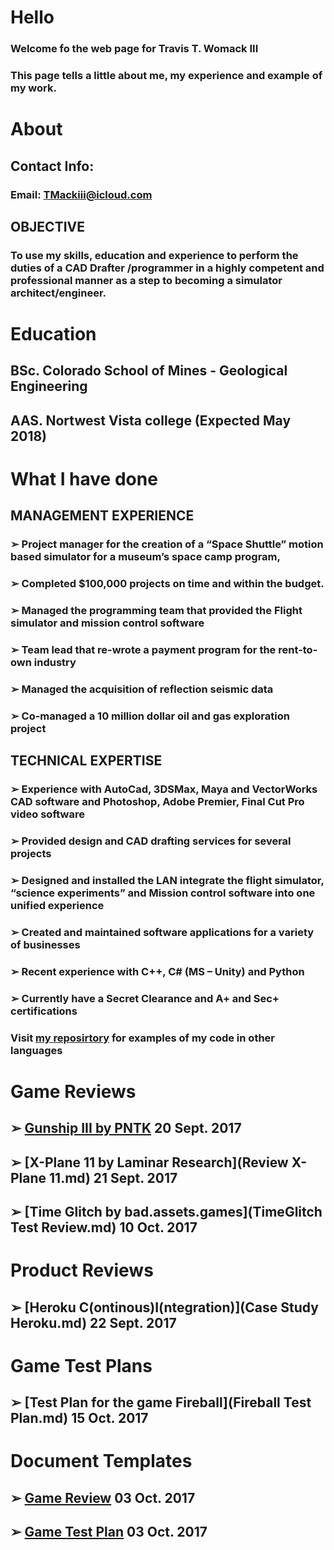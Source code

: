 # Hello
### Welcome fo the web page for Travis T. Womack III
### This page tells a little about me, my experience and example of my work.
# About
## Contact Info:
### Email: TMackiii@icloud.com
## OBJECTIVE
### To use my skills, education and experience to perform the duties of a CAD Drafter /programmer in a highly competent and professional manner as a step to becoming a simulator architect/engineer.
# Education
## BSc. Colorado School of Mines - Geological Engineering
## AAS. Nortwest Vista college (Expected May 2018)
# What I have done
## MANAGEMENT EXPERIENCE
### ➢	Project manager for the creation of a “Space Shuttle” motion based simulator for a museum’s space camp program, 
### ➢	Completed $100,000 projects on time and within the budget.
### ➢	Managed the programming team that provided the Flight simulator and mission control software
### ➢	Team lead that re-wrote a payment program for the rent-to-own industry
### ➢	Managed the acquisition of reflection seismic data
### ➢	Co-managed a 10 million dollar oil and gas exploration project
## TECHNICAL EXPERTISE
### ➢	Experience with AutoCad, 3DSMax, Maya and VectorWorks CAD software and Photoshop, Adobe Premier, Final Cut Pro video software
### ➢	Provided design and CAD drafting services for several projects
### ➢	Designed and installed the LAN integrate the flight simulator, “science experiments”  and Mission control software into one unified experience 
### ➢	Created and maintained software applications for a variety of businesses
### ➢	Recent experience with C++, C# (MS – Unity) and Python
### ➢	Currently have a Secret Clearance and A+ and Sec+ certifications
### Visit [my reposirtory](Portfolio.md) for examples of my code in other languages
# Game Reviews
## ➢ [Gunship III by PNTK](CritiqueGunshipIII.md) 20 Sept. 2017
## ➢ [X-Plane 11 by Laminar Research](Review X-Plane 11.md) 21 Sept. 2017
## ➢ [Time Glitch by bad.assets.games](TimeGlitch Test Review.md) 10 Oct. 2017
# Product Reviews
## ➢ [Heroku C(ontinous)I(ntegration)](Case Study Heroku.md) 22 Sept. 2017
# Game Test Plans
## ➢ [Test Plan for the game Fireball](Fireball Test Plan.md) 15 Oct. 2017
# Document Templates
## ➢ [Game Review](Game_Critique_Template.md) 03 Oct. 2017
## ➢ [Game Test Plan](Game_Test_Plan_Template.md) 03 Oct. 2017

